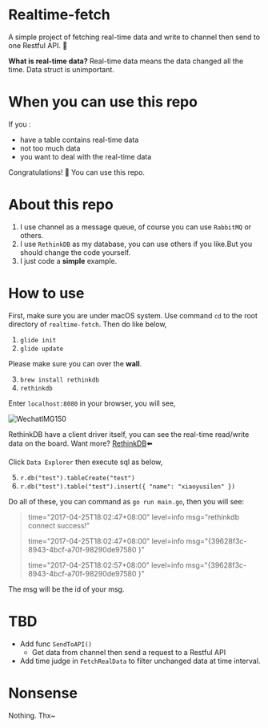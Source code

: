 # Realtime-fetch
A simple project of fetching real-time data and write to channel then send to one Restful API. 🤔

**What is real-time data?**
Real-time data means the data changed all the time. Data struct is unimportant.

# When you can use this repo
If you :
- have a table contains real-time data
- not too much data
- you want to deal with the real-time data

Congratulations! 🎉 You can use this repo.

# About this repo
1. I use channel as a message queue, of course you can use `RabbitMQ` or others.
2. I use `RethinkDB` as my database, you can use others if you like.But you should change the code yourself.
3. I just code a **simple** example.

# How to use
First, make sure you are under macOS system. Use command `cd` to the root directory of `realtime-fetch`. Then do like below,
1. `glide init`
2. `glide update`

Please make sure you can over the **wall**.

3. `brew install rethinkdb`
4. `rethinkdb`

Enter `localhost:8080` in your browser, you will see,

![WechatIMG150](http://ww2.sinaimg.cn/large/006tNc79ly1fez760h0frj31hu0y4q8r.jpg)

RethinkDB have a client driver itself, you can see the real-time read/write data on the board. Want more? [RethinkDB](https://www.rethinkdb.com/)⬅️

Click `Data Explorer` then execute sql as below,


5. `r.db("test").tableCreate("test")`
6. `r.db("test").table("test").insert({
      "name": "xiaoyusilen"
    })`

Do all of these, you can command as `go run main.go`, then you will see:

>   time="2017-04-25T18:02:47+08:00" level=info msg="rethinkdb connect success!" 
>
>   time="2017-04-25T18:02:47+08:00" level=info msg="{39628f3c-8943-4bcf-a70f-98290de97580 }" 
>
>   time="2017-04-25T18:02:57+08:00" level=info msg="{39628f3c-8943-4bcf-a70f-98290de97580 }"

The msg will be the id of your msg.

# TBD
- Add func `SendToAPI()`
  - Get data from channel then send a request to a Restful API
- Add time judge in `FetchRealData` to filter unchanged data at time interval.

# Nonsense
Nothing. Thx~
